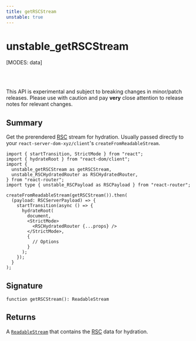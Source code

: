 ```yaml
---
title: getRSCStream
unstable: true
---
```


# unstable_getRSCStream

<!--
⚠️ ⚠️ IMPORTANT ⚠️ ⚠️ 

Thank you for helping improve our documentation!

This file is auto-generated from the JSDoc comments in the source
code, so please edit the JSDoc comments in the file below and this
file will be re-generated once those changes are merged.

https://github.com/remix-run/react-router/blob/main/packages/react-router/lib/rsc/html-stream/browser.ts
-->

[MODES: data]

<br />
<br />

<docs-warning>This API is experimental and subject to breaking changes in 
minor/patch releases. Please use with caution and pay **very** close attention 
to release notes for relevant changes.</docs-warning>

## Summary

Get the prerendered [RSC](https://react.dev/reference/rsc/server-components)
stream for hydration. Usually passed directly to your
`react-server-dom-xyz/client`'s `createFromReadableStream`.

```tsx
import { startTransition, StrictMode } from "react";
import { hydrateRoot } from "react-dom/client";
import {
  unstable_getRSCStream as getRSCStream,
  unstable_RSCHydratedRouter as RSCHydratedRouter,
} from "react-router";
import type { unstable_RSCPayload as RSCPayload } from "react-router";

createFromReadableStream(getRSCStream()).then(
  (payload: RSCServerPayload) => {
    startTransition(async () => {
      hydrateRoot(
        document,
        <StrictMode>
          <RSCHydratedRouter {...props} />
        </StrictMode>,
        {
          // Options
        }
      );
    });
  }
);
```

## Signature

```tsx
function getRSCStream(): ReadableStream
```

## Returns

A [`ReadableStream`](https://developer.mozilla.org/en-US/docs/Web/API/ReadableStream)
that contains the [RSC](https://react.dev/reference/rsc/server-components)
data for hydration.

